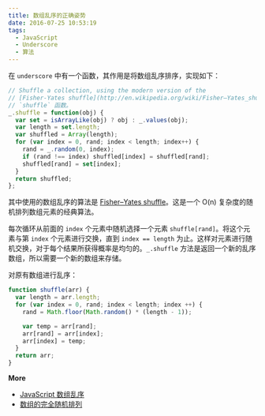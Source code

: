 ```yaml
---
title: 数组乱序的正确姿势
date: 2016-07-25 10:53:19
tags:
  - JavaScript
  - Underscore
  - 算法
---
```


在 `underscore` 中有一个函数，其作用是将数组乱序排序，实现如下：

``` js
// Shuffle a collection, using the modern version of the
// [Fisher-Yates shuffle](http://en.wikipedia.org/wiki/Fisher–Yates_shuffle).
// `shuffle` 函数。
_.shuffle = function(obj) {
  var set = isArrayLike(obj) ? obj : _.values(obj);
  var length = set.length;
  var shuffled = Array(length);
  for (var index = 0, rand; index < length; index++) {
    rand = _.random(0, index);
    if (rand !== index) shuffled[index] = shuffled[rand];
    shuffled[rand] = set[index];
  }
  return shuffled;
};
```
<!-- more -->

其中使用的数组乱序的算法是 [Fisher–Yates shuffle](https://en.wikipedia.org/wiki/Fisher%E2%80%93Yates_shuffle)。这是一个 O(n) 复杂度的随机排列数组元素的经典算法。

每次循环从前面的 `index` 个元素中随机选择一个元素 `shuffle[rand]`。将这个元素与第 `index` 个元素进行交换，直到 `index == length` 为止。这样对元素进行随机交换，对于每个结果所获得概率是均匀的。`_.shuffle` 方法是返回一个新的乱序数组，所以需要一个新的数组来存储。

对原有数组进行乱序：

``` js
function shuffle(arr) {
  var length = arr.length;
  for (var index = 0, rand; index < length; index ++) {
    rand = Math.floor(Math.random() * (length - 1));

    var temp = arr[rand];
    arr[rand] = arr[index];
    arr[index] = temp;
  }
  return arr;
}
```

**More**
- [JavaScript 数组乱序](https://github.com/hanzichi/underscore-analysis/issues/15)
- [数组的完全随机排列](https://www.h5jun.com/post/array-shuffle.html)